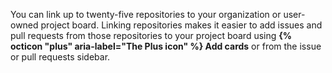 You can link up to twenty-five repositories to your organization or user-owned project board. Linking repositories makes it easier to add issues and pull requests from those repositories to your project board using **{% octicon "plus" aria-label="The Plus icon" %} Add cards** or from the issue or pull requests sidebar.
